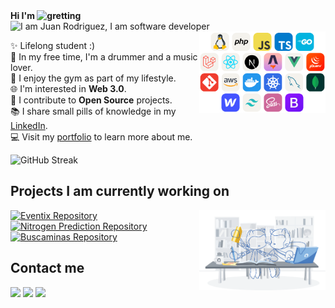 <!--Header Name-->
<strong>
    Hi I'm
    <img width="30px" alt="gretting" src="https://raw.githubusercontent.com/iampavangandhi/iampavangandhi/master/gifs/Hi.gif"> <br/>
</strong>
<img style="display:block;" alt="I am Juan Rodriguez, I am software developer" src="https://readme-typing-svg.herokuapp.com?&font=Robot+Bold&color=330033&size=25&lines=Juan+Rodriguez;Software+Engineer" />
<!--Header Name-->

<!-- Introduction -->
<img align="right" width="40%" src="/image.png" alt="tech stack"/>

✨ Lifelong student :) <br/>
🎵 In my free time, I'm a drummer and a music lover. <br/>
💪 I enjoy the gym as part of my lifestyle. <br/>
🌐 I'm interested in **Web 3.0**. <br/>
🚀 I contribute to **Open Source** projects. <br/>
📚 I share small pills of knowledge in my [LinkedIn](https://www.linkedin.com/in/rdzpedraos). <br/>
💻 Visit my [portfolio](https://rdzdev.com) to learn more about me.

<img style="display:block;" src="https://streak-stats.demolab.com?user=rdzpedraos&theme=transparent" alt="GitHub Streak" />
<!-- Introduction -->

## Projects I am currently working on

<img width="40%" align="right" alt="stock image" src="https://raw.githubusercontent.com/dev-akshat/archive/main/images/svgs/full/workbench.svg"/>

<a href="https://github.com/rdzPedraos/Eventix">
    <img style="display:block;" src="https://github-readme-stats.vercel.app/api/pin/?username=rdzpedraos&repo=eventix" alt="Eventix Repository" />
</a>

<a href="https://github.com/rdzPedraos/NitrogenPrediction-front">
    <img style="display:block;" src="https://github-readme-stats.vercel.app/api/pin/?username=rdzpedraos&repo=NitrogenPrediction-front" alt="Nitrogen Prediction Repository" />
</a>

<a href="https://github.com/rdzPedraos/buscaminas">
    <img style="display:block;" src="https://github-readme-stats.vercel.app/api/pin/?username=rdzpedraos&repo=buscaminas" alt="Buscaminas Repository" />
</a>

## Contact me

[![](https://img.icons8.com/external-itim2101-lineal-color-itim2101/40/000000/external-resume-business-recruitment-itim2101-lineal-color-itim2101.png)](#) [![](https://img.icons8.com/doodle/40/000000/linkedin--v2.png)](https://www.linkedin.com/in/rdzpedraos) [![](https://img.icons8.com/doodle/38/000000/gmail-new.png)](mailto:rdzpedraos@gmail.com)

<!--
<img  align="right" src="https://owlbertsio-resized.s3.amazonaws.com/Popper.psd.full.png"/>
<img width="40%" align="right" alt="Github" src="https://raw.githubusercontent.com/onimur/.github/master/.resources/git-header.svg" />
<div align="center">
    <img src="https://skillicons.dev/icons?i=linux,php,js,ts,go&theme=light"/> <br/>
    <img src="https://skillicons.dev/icons?i=laravel,react,nextjs,astro,vue,jquery&theme=light"/> <br/>
    <img src="https://skillicons.dev/icons?i=git,aws,docker,kubernetes,mysql,mongodb&theme=light"/> <br/>
    <img src="https://skillicons.dev/icons?i=webflow,tailwindcss,sass,bootstrap&theme=light"/> <br/>
</div>
-->
